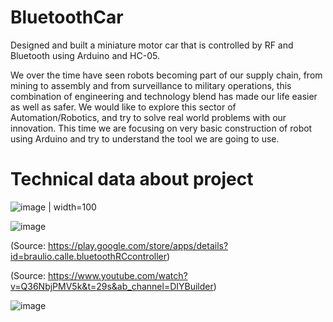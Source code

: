 # BluetoothCar
Designed and built a miniature motor car that is controlled by RF and Bluetooth using Arduino and HC-05.

We over the time have seen robots becoming part of our supply chain, from mining to assembly and from surveillance to military operations, this combination of engineering and technology blend has made our life easier as well as safer. We would like to explore this sector of Automation/Robotics, and try to solve real world problems with our innovation. This time we are focusing on very basic construction of robot using Arduino and try to understand the tool we are going to use.

# Technical data about project

![image | width=100](https://github.com/Rahul-Cheruku/BluetoothCar/assets/77064752/e8632469-7876-42f1-b261-ad96942c108d)


![image](https://github.com/Rahul-Cheruku/BluetoothCar/assets/77064752/59c2222e-dbae-4f0c-9f44-1789a0a30983)

(Source: https://play.google.com/store/apps/details?id=braulio.calle.bluetoothRCcontroller) 

(Source: https://www.youtube.com/watch?v=Q36NbjPMV5k&t=29s&ab_channel=DIYBuilder) 





![image](https://github.com/Rahul-Cheruku/BluetoothCar/assets/77064752/dab0f62c-c23b-455f-8e53-b3bc1c2a6271)


